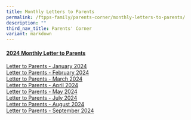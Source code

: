 ```yaml
---
title: Monthly Letters to Parents
permalink: /ftpps-family/parents-corner/monthly-letters-to-parents/
description: ""
third_nav_title: Parents' Corner
variant: markdown
---
```

<h4><u>2024 Monthly Letter to Parents</u></h4>


[Letter to Parents - January 2024](/files/Parents'%20Corner/Letter%20to%20Parents/2024/0124___Letter_to_Parents.pdf)
<br>
[Letter to Parents - February 2024](/files/Parents'%20Corner/Letter%20to%20Parents/2024/0224___Letter_to_Parents__Final_.pdf)
<br>
[Letter to Parents - March 2024](/files/Parents'%20Corner/Letter%20to%20Parents/2024/0324___Letter_to_Parents__Final_.pdf)
<br>
[Letter to Parents - April 2024](/files/Parents'%20Corner/Letter%20to%20Parents/2024/0424__Letter_to_Parents.pdf)
<br>
[Letter to Parents - May 2024](/files/Parents'%20Corner/Letter%20to%20Parents/2024/0524___Letter_to_Parents.pdf)
<br>
[Letter to Parents - July 2024](/files/Parents'%20Corner/Letter%20to%20Parents/2024/0724___Letter_to_Parents.pdf)
<br>
[Letter to Parents - August 2024](/files/Parents'%20Corner/Letter%20to%20Parents/2024/0824___Letter_to_Parents.pdf)
<br>
[Letter to Parents - September 2024](/files/Parents'%20Corner/Letter%20to%20Parents/2024/0924___Letter_to_Parents.pdf)